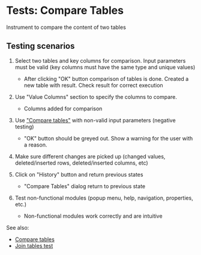 <!-- TITLE: Tests: Compare Tables -->
<!-- SUBTITLE: -->

# Tests: Compare Tables

Instrument to compare the content of two tables

## Testing scenarios

1. Select two tables and key columns for comparison. Input parameters must be valid (key columns must have the same type and unique values)
   * After clicking "OK" button comparison of tables is done. Created a new table with result. Check result for correct execution

1. Use "Value Columns" section to specify the columns to compare.
   * Сolumns added for comparison

1. Use ["Сompare tables"](compare-tables.md) with non-valid input parameters (negative testing)
   * "OK" button should be greyed out. Show a warning for the user with a reason.

1. Make sure different changes are picked up (changed values, deleted/inserted rows, deleted/inserted columns, etc)

1. Click on "History" button and return previous states
   * "Compare Tables" dialog return to previous state

1. Test non-functional modules (popup menu, help, navigation, properties, etc.)
   * Non-functional modules work correctly and are intuitive

See also:
 * [Сompare tables](compare-tables.md)
 * [Join tables test](../tests/join-tables-test.md)